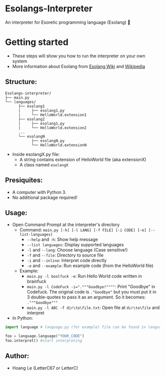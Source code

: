 # Esolangs-Interpreter
An interpreter for Esoretic programming language (Esolang) :brain:

# Getting started
- These steps will show you how to run the interpreter on your own system
- More information about Esolang from [Esolang Wiki](https://esolangs.org/wiki/Main_Page) and [Wikipedia](https://en.wikipedia.org/wiki/Esoteric_programming_language)
## Structure:
```
Esolangs-interpreter/
├── main.py
└── languages/
      ├── esolang1
      |     ├── esolang1.py
      |     └── HelloWorld.extension1
      ├── esolang2
      |     ├── esolang1.py
      |     └── HelloWorld.extension2
      ...
      └── esolangN
            ├── esolangN.py
            └── HelloWorld.extensionN
 ```
 - Inside esolangX.py file:
   + A string contains extension of HelloWorld file (aka extensionX)
   + A class named ```esolangX```
 
## Presiquites:
- A computer with Python 3.
- No additional package required!
## Usage:
- Open Command Prompt at the interpreter's directory
  - Command: ```main.py [-h] [-l LANG] [-f FILE] [-i CODE] [-e] [--list-languages]```
    + ```--help``` and ```-h```: Show help message
    + ```--list languages```: Display supported languages
    + ```-l``` and ```--lang```: Choose language (Case sensitive!)
    + ```-f``` and ```--file```: Directory to source file
    + ```-i``` and ```--inline```: Interpret code directly
    + ```-e``` and ```--example```: Run example code (from the HelloWorld file)
  - Example:
    + ```main.py -l boolfuck -e```: Run Hello World code written in brainfuck
    + ```main.py -l CodeFuck -i="."""Goodbye!""""```: Print "Goodbye" in Codefuck. The original code is ```."Goodbye"``` but you must put it in 3 double-quotes to pass it as an argument. So it becomes: ```."""Goodbye"""```
    + ```main.py -l ABC -f dir\to\file.txt```: Open file at ```dir\to\file``` and interpret
- In Python:
```python
import language # language.py (for example) file can be found in languages\language\

foo = language.language("YOUR_CODE")
foo.interpret() #start interpreting
```
## Author:
- Hoang Le (LetterC67 or LetterC)
